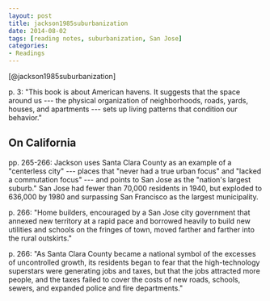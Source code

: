 ```yaml
---
layout: post
title: jackson1985suburbanization
date: 2014-08-02
tags: [reading notes, suburbanization, San Jose]
categories:
- Readings
---
```


[@jackson1985suburbanization]

p. 3: "This book is about American havens. It suggests that the space around
us --- the physical organization of neighborhoods, roads, yards, houses, and
apartments --- sets up living patterns that condition our behavior."

On California
-------------

pp. 265-266: Jackson uses Santa Clara County as an example of a "centerless city"
--- places that "never had a true urban focus" and "lacked a commutation focus"
--- and points to San Jose as the "nation's largest suburb." San Jose had
fewer than 70,000 residents in 1940, but exploded to 636,000 by 1980 and
surpassing San Francisco as the largest municipality.

p. 266: "Home builders, encouraged by a San Jose city government that annexed
new territory at a rapid pace and borrowed heavily to build new utilities and
schools on the fringes of town, moved farther and farther into the rural
outskirts."

p. 266: "As Santa Clara County became a national symbol of the excesses of
uncontrolled growth, its residents began to fear that the high-technology
superstars were generating jobs and taxes, but that the jobs attracted more
people, and the taxes failed to cover the costs of new roads, schools, sewers,
and expanded police and fire departments."

